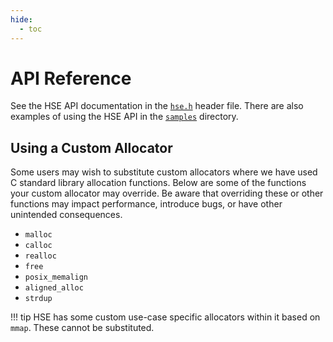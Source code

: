 ```yaml
---
hide:
  - toc
---
```


# API Reference

See the HSE API documentation in the
[`hse.h`](https://github.com/hse-project/hse/blob/master/include/hse/hse.h)
header file.
There are also examples of using the HSE API in the
[`samples`](https://github.com/hse-project/hse/blob/master/samples)
directory.

## Using a Custom Allocator

Some users may wish to substitute custom allocators where we have
used C standard library allocation functions. Below are some of
the functions your custom allocator may override. Be aware that overriding
these or other functions may impact performance, introduce bugs, or have other
unintended consequences.

* `malloc`
* `calloc`
* `realloc`
* `free`
* `posix_memalign`
* `aligned_alloc`
* `strdup`

!!! tip
    HSE has some custom use-case specific allocators within it based on `mmap`.
    These cannot be substituted.
